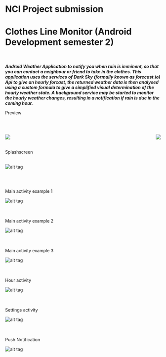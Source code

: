 # NCI Project submission
# Clothes Line Monitor (Android Development semester 2)

<br><br>
***Android Weather Application to notify you when rain is imminent, so that you can contact a neighbour or friend to take in the clothes.
This application uses the services of Dark Sky (formally known as forecast.io) Api to give an hourly forcast, the returned weather data is then analysed using a custom formula to give a simplified visual determination of the hourly weather state. 
A background service may be started to monitor the hourly weather changes, resulting in a notification if rain is due in the coming hour.***

Preview

<br><br>

 <img src="https://github.com/iluso-6/Clothes-Line-Monitor/blob/master/screenshots/video_snap.gif?raw=true" align="left">

 <img src="https://github.com/iluso-6/Clothes-Line-Monitor/blob/master/screenshots/video_snap_2.gif?raw=true" align="right">


<br><br>

Splashscreen
<br><br>

![alt tag](https://github.com/iluso-6/Clothes-Line-Monitor/blob/master/screenshots/Splash.png?raw=true)

<br><br>

Main activity example 1

![alt tag](https://github.com/iluso-6/Clothes-Line-Monitor/blob/master/screenshots/Main1.png?raw=true)

<br><br>
Main activity example 2

![alt tag](https://github.com/iluso-6/Clothes-Line-Monitor/blob/master/screenshots/Main2.png?raw=true)

<br><br>
Main activity example 3

![alt tag](https://github.com/iluso-6/Clothes-Line-Monitor/blob/master/screenshots/Main3.png?raw=true)

<br><br>
Hour activity

![alt tag](https://github.com/iluso-6/Clothes-Line-Monitor/blob/master/screenshots/hour.png?raw=true)

<br><br>
Settings activity

![alt tag](https://github.com/iluso-6/Clothes-Line-Monitor/blob/master/screenshots/settings.png?raw=true)

<br><br>
Push Notification

![alt tag](https://github.com/iluso-6/Clothes-Line-Monitor/blob/master/screenshots/push_notification.png?raw=true)
